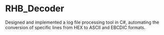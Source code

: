 # RHB_Decoder
Designed and implemented a log file processing tool in C#, automating the conversion of specific lines from HEX to ASCII and EBCDIC formats.
